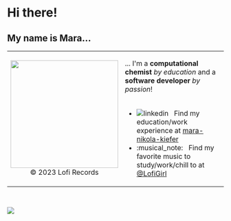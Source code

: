 # Hi there!

## My name is <b>Mara</b>...

<table>
  <tr>
    <td>
      <p align="center">
        <img src="https://github.com/mnkiefer/mnkiefer/assets/8320933/74afa086-de88-40b7-ae7d-3c86b2296a85" width="250px">
        <br>
        <a>© 2023 Lofi Records</a>
      </p>
    </td>
    <td>
      <p style="float:left;">... I'm a <b>computational chemist</b> <i>by education</i> and a <b>software developer</b> <i>by passion</i>!
        <br><br>
        <ul>
          <li>
            <img src="https://i.stack.imgur.com/gVE0j.png" alt="linkedin"> &nbsp; 
            Find my education/work experience at <a href="www.linkedin.com/in/mara-nikola-kiefer" rel="nofollow noreferrer">mara-nikola-kiefer</a>
          </li>
          <li>
            :musical_note: &nbsp; Find my favorite music to study/work/chill to at <a href="https://www.youtube.com/@LofiGirl">@LofiGirl</a>
          </li>
        </ul>
      </p>
    </td>
  </tr>
</table>
<br>

![](https://komarev.com/ghpvc/?username=mnkiefer)
